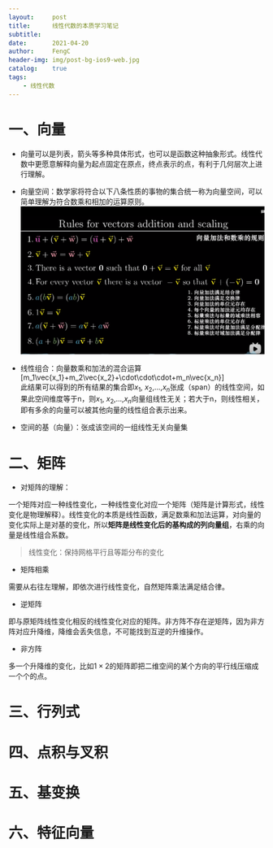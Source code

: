 ```yaml
---
layout:     post
title:      线性代数的本质学习笔记
subtitle:   
date:       2021-04-20
author:     FengC
header-img: img/post-bg-ios9-web.jpg
catalog: 	true
tags:
    - 线性代数
---
```


# 一、向量
* 向量可以是列表，箭头等多种具体形式，也可以是函数这种抽象形式。线性代数中更愿意解释向量为起点固定在原点，终点表示的点，有利于几何层次上进行理解。
* 向量空间：数学家将符合以下八条性质的事物的集合统一称为向量空间，可以简单理解为符合数乘和相加的运算原则。
![](img/20210420/1.png)
* 线性组合：向量数乘和加法的混合运算
\[m_1\vec{x_1}+m_2\vec{x_2}+\cdot\cdot\cdot+m_n\vec{x_n}]\
此结果可以得到的所有结果的集合即$x_1$, $x_2$,...,$x_n$张成（span）的线性空间，如果此空间维度等于n，则$x_1$, $x_2$,...,$x_n$向量组线性无关；若大于n，则线性相关，即有多余的向量可以被其他向量的线性组合表示出来。

* 空间的基（向量）：张成该空间的一组线性无关向量集

# 二、矩阵
* 对矩阵的理解：

一个矩阵对应一种线性变化，一种线性变化对应一个矩阵（矩阵是计算形式，线性变化是物理解释）。线性变化的本质是线性函数，满足数乘和加法运算，对向量的变化实际上是对基的变化，所以**矩阵是线性变化后的基构成的列向量组**，右乘的向量是线性组合系数。
> 线性变化：保持网格平行且等距分布的变化

* 矩阵相乘

需要从右往左理解，即依次进行线性变化，自然矩阵乘法满足结合律。

* 逆矩阵

即与原矩阵线性变化相反的线性变化对应的矩阵。非方阵不存在逆矩阵，因为非方阵对应升降维，降维会丢失信息，不可能找到互逆的升维操作。

* 非方阵

多一个升降维的变化，比如$1\times2$的矩阵即把二维空间的某个方向的平行线压缩成一个个的点。

# 三、行列式
# 四、点积与叉积
# 五、基变换
# 六、特征向量